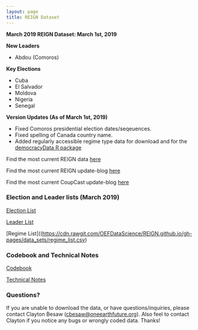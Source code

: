 ```yaml
---
layout: page
title: REIGN Dataset
---
```

**March 2019 REIGN Dataset: March 1st, 2019**

**New Leaders**
  * Abdou (Comoros)
  
**Key Elections**
  * Cuba
  * El Salvador
  * Moldova
  * Nigeria
  * Senegal
  
  
**Version Updates (As of March 1st, 2019)**
  * Fixed Comoros presidential election dates/seqeuences. 
  * Fixed spelling of Canada country name. 
  * Added regularly accessible regime type data for download and for the [democracyData R package](https://github.com/xmarquez/democracyData)
  

Find the most current REIGN data [here](https://cdn.rawgit.com/OEFDataScience/REIGN.github.io/gh-pages/data_sets/REIGN_2019_3.csv) 

Find the most current REIGN update-blog [here](https://oefresearch.org/news/international-elections-and-leaders-february-2019-update)

Find the most current CoupCast update-blog [here](https://medium.com/the-die-is-forecast/february-2019-coupcast-update-b89ce3b06489)

### Election and Leader lists (March 2019)

[Election List](https://www.dl.dropboxusercontent.com/s/fze3isfdlw1nnrl/electionlist_3_19.csv?dl=0)

[Leader List](https://www.dl.dropboxusercontent.com/s/7afuphsbq2yv3nx/leaderlist_3_19.csv?dl=0)

[Regime List]((https://cdn.rawgit.com/OEFDataScience/REIGN.github.io/gh-pages/data_sets/regime_list.csv)

### Codebook and Technical Notes

[Codebook](https://cdn.rawgit.com/OEFDataScience/REIGN.github.io/gh-pages/documents/reign_codebook.pdf)

[Technical Notes](https://cdn.rawgit.com/OEFDataScience/REIGN.github.io/gh-pages/documents/reign_notes.pdf)


### Questions?

If you are unable to download the data, or have questions/inquiries, please contact Clayton Besaw (<cbesaw@oneearthfuture.org>). Also feel to contact Clayton if you notice any bugs or wrongly coded data. Thanks!

